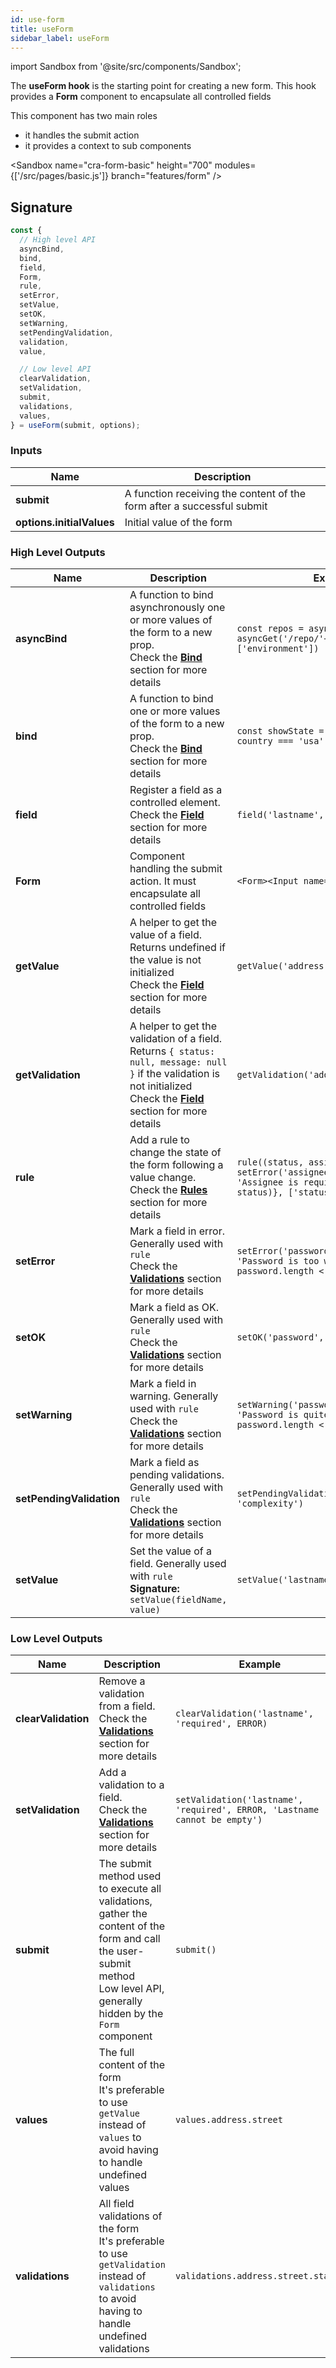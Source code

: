```yaml
---
id: use-form
title: useForm
sidebar_label: useForm
---
```


import Sandbox from '@site/src/components/Sandbox';

The **useForm hook** is the starting point for creating a new form. This hook provides a **Form** component to encapsulate all controlled fields

This component has two main roles

- it handles the submit action
- it provides a context to sub components

<Sandbox
name="cra-form-basic"
height="700"
modules={['/src/pages/basic.js']}
branch="features/form"
/>

## Signature

```javascript
const {
  // High level API
  asyncBind,
  bind,
  field,
  Form,
  rule,
  setError,
  setValue,
  setOK,
  setWarning,
  setPendingValidation,
  validation,
  value,

  // Low level API
  clearValidation,
  setValidation,
  submit,
  validations,
  values,
} = useForm(submit, options);
```

### Inputs

| Name                      | Description                                                            |
| ------------------------- | ---------------------------------------------------------------------- |
| **submit**                | A function receiving the content of the form after a successful submit |
| **options.initialValues** | Initial value of the form                                              |

### High Level Outputs

| Name                     | Description                                                                                                                                                                             | Example                                                                                                                                |
| ------------------------ | --------------------------------------------------------------------------------------------------------------------------------------------------------------------------------------- | -------------------------------------------------------------------------------------------------------------------------------------- |
| **asyncBind**            | A function to bind asynchronously one or more values of the form to a new prop. <br /> Check the **[Bind](./bind)** section for more details                                            | `const repos = asyncBind(env => asyncGet('/repo/'+env), ['environment'])`                                                              |
| **bind**                 | A function to bind one or more values of the form to a new prop. <br /> Check the **[Bind](./bind)** section for more details                                                           | `const showState = bind(country => country === 'usa', ['country'])`                                                                    |
| **field**                | Register a field as a controlled element. <br /> Check the **[Field](./field)** section for more details                                                                                | `field('lastname', [required()])`                                                                                                      |
| **Form**                 | Component handling the submit action. It must encapsulate all controlled fields                                                                                                         | `<Form><Input name="lastname" /></Form>`                                                                                               |
| **getValue**             | A helper to get the value of a field. Returns undefined if the value is not initialized <br/> Check the **[Field](./field)** section for more details                                   | `getValue('address.street')`                                                                                                           |
| **getValidation**        | A helper to get the validation of a field. Returns `{ status: null, message: null }` if the validation is not initialized <br/> Check the **[Field](./field)** section for more details | `getValidation('address.street').status`                                                                                               |
| **rule**                 | Add a rule to change the state of the form following a value change. <br /> Check the **[Rules](./rules)** section for more details                                                     | `rule((status, assignee) => { setError('assignee', 'required', 'Assignee is required', !assignee && status)}, ['status', 'assignee'])` |
| **setError**             | Mark a field in error. Generally used with `rule` <br /> Check the **[Validations](./validations)** section for more details                                                            | `setError('password', 'complexity', 'Password is too weak', password.length < 6)`                                                      |
| **setOK**                | Mark a field as OK. Generally used with `rule` <br /> Check the **[Validations](./validations)** section for more details                                                               | `setOK('password', 'complexity')`                                                                                                      |
| **setWarning**           | Mark a field in warning. Generally used with `rule` <br /> Check the **[Validations](./validations)** section for more details                                                          | `setWarning('password', 'complexity', 'Password is quite weak', password.length < 8)`                                                  |
| **setPendingValidation** | Mark a field as pending validations. Generally used with `rule` <br /> Check the **[Validations](./validations)** section for more details                                              | `setPendingValidation('password', 'complexity')`                                                                                       |
| **setValue**             | Set the value of a field. Generally used with `rule` <br /> **Signature:** `setValue(fieldName, value)`                                                                                 | `setValue('lastname', 'Franki')`                                                                                                       |

### Low Level Outputs

| Name                | Description                                                                                                                                                                     | Example                                                                    |
| ------------------- | ------------------------------------------------------------------------------------------------------------------------------------------------------------------------------- | -------------------------------------------------------------------------- |
| **clearValidation** | Remove a validation from a field. <br /> Check the **[Validations](./validations)** section for more details                                                                      | `clearValidation('lastname', 'required', ERROR)`                           |
| **setValidation**   | Add a validation to a field. <br /> Check the **[Validations](./validations)** section for more details                                                                         | `setValidation('lastname', 'required', ERROR, 'Lastname cannot be empty')` |
| **submit**          | The submit method used to execute all validations, gather the content of the form and call the user-submit method <br/> Low level API, generally hidden by the `Form` component | `submit()`                                                                 |
| **values**          | The full content of the form <br/> It's preferable to use `getValue` instead of `values` to avoid having to handle undefined values                                                | `values.address.street`                                                    |
| **validations**     | All field validations of the form <br/> It's preferable to use `getValidation` instead of `validations` to avoid having to handle undefined validations                            | `validations.address.street.status`                                        |
